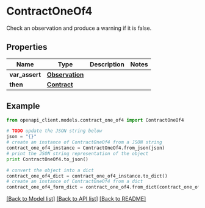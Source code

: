 # ContractOneOf4

Check an observation and produce a warning if it is false.

## Properties
Name | Type | Description | Notes
------------ | ------------- | ------------- | -------------
**var_assert** | [**Observation**](Observation.md) |  | 
**then** | [**Contract**](Contract.md) |  | 

## Example

```python
from openapi_client.models.contract_one_of4 import ContractOneOf4

# TODO update the JSON string below
json = "{}"
# create an instance of ContractOneOf4 from a JSON string
contract_one_of4_instance = ContractOneOf4.from_json(json)
# print the JSON string representation of the object
print ContractOneOf4.to_json()

# convert the object into a dict
contract_one_of4_dict = contract_one_of4_instance.to_dict()
# create an instance of ContractOneOf4 from a dict
contract_one_of4_form_dict = contract_one_of4.from_dict(contract_one_of4_dict)
```
[[Back to Model list]](../README.md#documentation-for-models) [[Back to API list]](../README.md#documentation-for-api-endpoints) [[Back to README]](../README.md)


